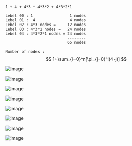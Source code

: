 ```
1 + 4 + 4*3 + 4*3*2 + 4*3*2*1

Lebel 00 : 1                1 nodes
Lebel 01 :  4               4 nodes
Lebel 02 : 4*3 nodes =     12 nodes
Lebel 03 : 4*3*2 nodes =   24 nodes
Lebel 04 : 4*3*2*1 nodes = 24 nodes
                           --------
                           65 nodes
```
`Number of nodes :` $$ 1+\sum_{i=0}^n[\pi_{j=0}^i(4-j)] $$


![image](https://user-images.githubusercontent.com/59710234/174467693-687f2ffd-7eee-43ad-aefb-d82173724e3d.png)

![image](https://user-images.githubusercontent.com/59710234/174467684-9bdf4887-a3bd-4f1e-9d90-d2602ce08eea.png)

![image](https://user-images.githubusercontent.com/59710234/174467668-ba660289-db5b-413e-a7db-f41ba41a7c80.png)

![image](https://user-images.githubusercontent.com/59710234/174467655-9681d5d2-180b-4e3f-bb25-fd1ebaaf9d36.png)

![image](https://user-images.githubusercontent.com/59710234/174467632-92e4f6a8-c398-45cb-abb2-0a4b25580864.png)

![image](https://user-images.githubusercontent.com/59710234/174467618-24de1530-d4b3-47b1-b190-076b0e917bed.png)

![image](https://user-images.githubusercontent.com/59710234/174467597-afc327e8-42a6-4879-bcfb-24b014363de0.png)

![image](https://user-images.githubusercontent.com/59710234/174467590-8b882359-4df6-493f-a5a2-fbcc8b81e656.png)

